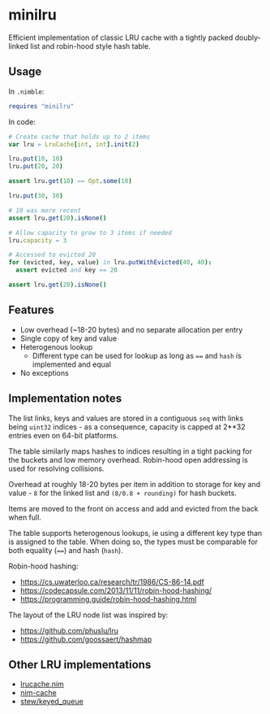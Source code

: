# minilru

Efficient implementation of classic LRU cache with a tightly packed
doubly-linked list and robin-hood style hash table.

## Usage

In `.nimble`:

```nim
requires "minilru"
```

In code:

```nim
# Create cache that holds up to 2 items
var lru = LruCache[int, int].init(2)

lru.put(10, 10)
lru.put(20, 20)

assert lru.get(10) == Opt.some(10)

lru.put(30, 30)

# 10 was more recent
assert lru.get(20).isNone()

# Allow capacity to grow to 3 items if needed
lru.capacity = 3

# Accessed to evicted 20
for (evicted, key, value) in lru.putWithEvicted(40, 40):
  assert evicted and key == 20

assert lru.get(20).isNone()
```

## Features

* Low overhead (~18-20 bytes) and no separate allocation per entry
* Single copy of key and value
* Heterogenous lookup
  * Different type can be used for lookup as long as `==` and `hash` is implemented and equal
* No exceptions

## Implementation notes

The list links, keys and values are stored in a contiguous `seq` with
links being `uint32` indices - as a consequence, capacity is capped at
2**32 entries even on 64-bit platforms.

The table similarly maps hashes to indices resulting in a tight packing
for the buckets and low memory overhead. Robin-hood open addressing is
used for resolving collisions.

Overhead at roughly 18-20 bytes per item in addition to storage for key
and value - `8` for the linked list and `(8/0.8 + rounding)` for hash
buckets.

Items are moved to the front on access and add and evicted from the back
when full.

The table supports heterogenous lookups, ie using a different key type
than is assigned to the table. When doing so, the types must be
comparable for both equality (`==`) and hash (`hash`).

Robin-hood hashing:
* https://cs.uwaterloo.ca/research/tr/1986/CS-86-14.pdf
* https://codecapsule.com/2013/11/11/robin-hood-hashing/
* https://programming.guide/robin-hood-hashing.html

The layout of the LRU node list was inspired by:
* https://github.com/phuslu/lru
* https://github.com/goossaert/hashmap

## Other LRU implementations

* [lrucache.nim](https://github.com/jackhftang/lrucache.nim)
* [nim-cache](https://github.com/PMunch/nim-cache)
* [stew/keyed_queue](https://github.com/status-im/nim-stew/blob/master/stew/keyed_queue.nim)
